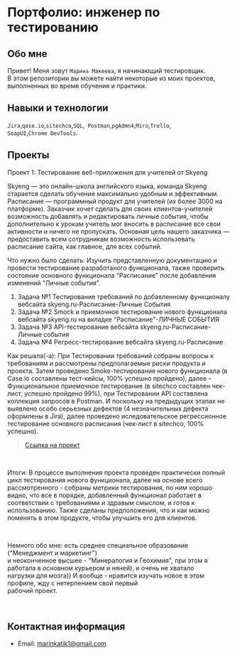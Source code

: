 # Портфолио: инженер по тестированию

## Обо мне 

Привет! Меня зовут ``Марина Макеева``, я начинающий тестировщик. <br>
В этом репозитории вы можете найти некоторые из моих проектов, выполненных во время обучения и практики.
<br>

## Навыки и технологии
``Jira``,``qase.io``,``sitechco``,``SQL``,`` Postman``,``pgAdmn4``,``Miro``,``Trello``, <br>
``SoapUI``,``Chrome DevTools``.


## Проекты

<p> Проект 1: Тестирование веб-приложения для учителей от Skyeng</p>
Skyeng — это онлайн-школа английского языка, команда Skyeng старается сделать обучение максимально удобным и эффективным. Расписание — программный продукт для учителей (их более 3000 на платформе). Заказчик хочет сделать для своих клиентов-учителей возможность добавлять и редактировать личные события, чтобы дополнительно к урокам учитель мог вносить в расписание все свои активности и ничего не пропускать. Основная цель нашего заказчика — предоставить всем сотрудникам возможность использовать расписание сайта, как главное, для всех событий.

<p>Что нужно было сделать: Изучить представленную документацию и провести тестирование разработаного функционала, также проверить состояние основного функционала "Расписание" после добавления изменений "Личные события". <p>

<ol>
  <li>Задача №1 Тестирование требований по добавленному функционалу вебсайта skyeng.ru-Расписание-Личные События</li>
  <li>Задача №2 Smock и приемочное тестирование нового функционала вебсайта skyeng.ru на вкладке "Расписание"-ЛИЧНЫЕ СОБЫТИЯ</li>
  <li>Задача №3 API-тестирование вебсайта skyeng.ru-Расписание-Личные события</li>
  <li>Задача №4 Регресс-тестирование вебсайта skyeng.ru-Расписание</li>
     
 </ol>
 
<p>Как решала(-а): При Тестировании требований собраны вопросы к требованиям и рассмотрены предполагаемые риски продукта и проекта. Затем проведено Smoke-тестирование нового функционала (в Case.io составлены тест-кейсы, 100% успешно пройдено), далее - Функциональное приемочное тестирование (в sitechco составлен чек-лист, успешно пройдено 99%), при Тестировании API составлена коллекция запросов в Postman. И поскольку на предыдущих этапах не выявлено особо серьезных дефектов (4 незначительных дефекта оформлены в Jira), далее проведено иследовательское регрессионное тестирование основного расписания (чек-лист в sitechco, 100% успешно). <p>
  
> <a href="https://drive.google.com/file/d/1da3oor3WYHxpcSvdFGXv3wsmRWfvfwNv/view?usp=sharing">Ссылка на проект</a>
  <br> 
  
<p>Итоги: В процессе выполнения проекта проведен практически полный цикл тестирования нового функционала, далее на основе всего рассмотренного - собраны метрики тестирования, по ним хорошо видно, что все в порядке, добавленный функционал работает в соответствии с требованиями и здравым смыслом, и готов к использованию. Также сделаны предположения, что и как можно поменять в этом продукте, чтобы улучшить его для клиентов.<p>
  <br> 
  
 <p>Немного обо мне: есть среднее специальное образование ("Менеджмент и маркетинг") <br>
 и неоконченное высшее - "Минералогия и Геохимия", при этом я работала в основном курьером и няней), и очень не хватало <br>
 нагрузки для мозга)) И вообще - нравится изучать новое в этом профиле, жду с нетерпением свой первый <br>
 рабочий проект.<p>
 <br>
  
## Контактная информация
- Email: marinkatik1@gmail.com
